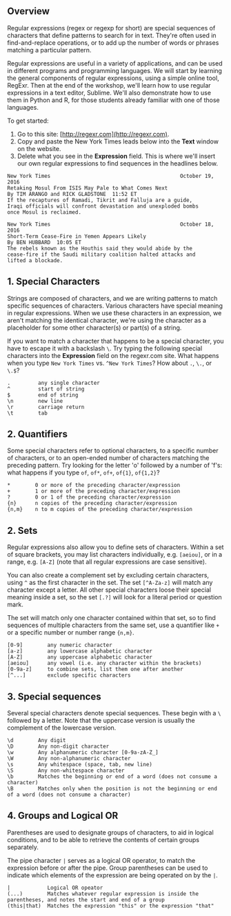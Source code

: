 ## Overview

Regular expressions (regex or regexp for short) are special sequences of characters that define patterns
to search for in text. They're often used in find-and-replace operations, or to add up the number of words
or phrases matching a particular pattern.

Regular expressions are useful in a variety of applications, and can be used in different programs and
programming languages. We will start by learning the general components of regular expressions, using a
simple online tool, RegExr. Then at the end of the workshop, we'll learn how to use regular expressions
in a text editor, Sublime. We'll also demonstrate how to use them in Python and R, for those students
already familiar with one of those languages.

To get started:

1. Go to this site: [http://regexr.com](http://regexr.com).
2. Copy and paste the New York Times leads below into the __Text__ window on the website.
3. Delete what you see in the __Expression__ field. This is where we'll insert our own regular expressions
to find sequences in the headlines below.

~~~ {.input}
New York Times											October 19, 2016
Retaking Mosul From ISIS May Pale to What Comes Next
By TIM ARANGO and RICK GLADSTONE  11:52 ET
If the recaptures of Ramadi, Tikrit and Falluja are a guide,
Iraqi officials will confront devastation and unexploded bombs
once Mosul is reclaimed.

New York Times											October 18, 2016
Short-Term Cease-Fire in Yemen Appears Likely
By BEN HUBBARD  10:05 ET
The rebels known as the Houthis said they would abide by the
cease-fire if the Saudi military coalition halted attacks and
lifted a blockade.
~~~

## 1. Special Characters

Strings are composed of characters, and we are writing patterns to match specific sequences of characters.
Various characters have special meaning in regular expressions. When we use these characters in an expression,
we aren't matching the identical character, we're using the character as a placeholder for some other character(s)
or part(s) of a string.

If you want to match a character that happens to be a special character, you have to escape it with a backslash
`\`. Try typing the following special characters into the __Expression__ field on the regexr.com site. What happens
when you type `New York Times` vs. `^New York Times`? How about `.`, `\.`, or `\.$`?

~~~ {.input}
.         any single character
^         start of string
$         end of string
\n        new line
\r        carriage return
\t        tab
~~~

## 2. Quantifiers

Some special characters refer to optional characters, to a specific number of characters, or to an open-ended
number of characters matching the preceding pattern. Try looking for the letter 'o' followed by a number of 'f's:
what happens if you type `of`, `of*`, `of+`, `of{1}`, `of{1,2}`?

~~~ {.input}
*        0 or more of the preceding character/expression
+        1 or more of the preceding character/expression
?        0 or 1 of the preceding character/expression
{n}      n copies of the preceding character/expression 
{n,m}    n to m copies of the preceding character/expression 
~~~

## 2. Sets

Regular expressions also allow you to define sets of characters. Within a set of square brackets, you may list
characters individually, e.g. `[aeiou]`, or in a range, e.g. `[A-Z]` (note that all regular expressions are case
sensitive).

You can also create a complement set by excluding certain characters, using `^` as the first character
in the set. The set `[^A-Za-z]` will match any character except a letter. All other special characters loose
their special meaning inside a set, so the set `[.?]` will look for a literal period or question mark.

The set will match only one character contained within that set, so to find sequences of multiple characters from
the same set, use a quantifier like `+` or a specific number or number range `{n,m}`.

~~~ {.input}
[0-9]        any numeric character
[a-z]        any lowercase alphabetic character
[A-Z]        any uppercase alphabetic character
[aeiou]      any vowel (i.e. any character within the brackets)
[0-9a-z]     to combine sets, list them one after another 
[^...]       exclude specific characters
~~~

## 3. Special sequences

Several special characters denote special sequences. These begin with a `\` followed by a letter.
Note that the uppercase version is usually the complement of the lowercase version.

~~~ {.input}
\d        Any digit
\D        Any non-digit character
\w        Any alphanumeric character [0-9a-zA-Z_] 
\W        Any non-alphanumeric character
\s        Any whitespace (space, tab, new line)
\S        Any non-whitespace character
\b        Matches the beginning or end of a word (does not consume a character)
\B        Matches only when the position is not the beginning or end of a word (does not consume a character)
~~~

## 4. Groups and Logical OR

Parentheses are used to designate groups of characters, to aid in logical conditions, and to be able to retrieve the
contents of certain groups separately.

The pipe character `|` serves as a logical OR operator, to match the expression before or after the pipe. Group parentheses
can be used to indicate which elements of the expression are being operated on by the `|`.

~~~ {.input}
|            Logical OR opeator
(...)        Matches whatever regular expression is inside the parentheses, and notes the start and end of a group
(this|that)  Matches the expression "this" or the expression "that"
~~~


